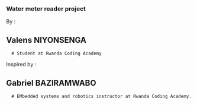 ### Water meter reader project

By :

## Valens NIYONSENGA 
      # Student at Rwanda Coding Academy
Inspired by :
## Gabriel BAZIRAMWABO
      # EMbedded systems and robotics instructor at Rwanda Coding Academy.
